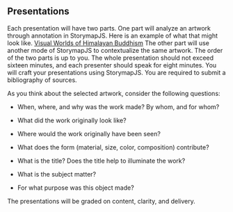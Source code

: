 ## Presentations
Each presentation will have two parts. One part will analyze an artwork through annotation in StorymapJS. Here is an example of what that might look like. [Visual Worlds of Himalayan Buddhism](https://uploads.knightlab.com/storymapjs/c3664ff4fb8971c269fa2d54e6eb1dab/chapters-4-6-bok/index.html) The other part will use another mode of StorymapJS to contextualize the same artwork. The order of the two parts is up to you. The whole presentation should not exceed sixteen minutes, and each presenter should speak for eight minutes. You will craft your presentations using StorymapJS. You are required to submit a bibliography of sources.

As you think about the selected artwork, consider the following questions:
  
* When, where, and why was the work made? By whom, and for whom?
  
* What did the work originally look like?
  
* Where would the work originally have been seen?
  
* What does the form (material, size, color, composition) contribute?
  
* What is the title? Does the title help to illuminate the work?
  
* What is the subject matter?
  
* For what purpose was this object made?

The presentations will be graded on content, clarity, and delivery.
